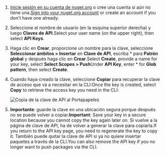 1. <span data-ttu-id="0d9e3-101">[Inicie sesión en su cuenta de nuget.org](https://www.nuget.org/users/account/LogOn?returnUrl=%2F) o cree una cuenta si aún no tiene una.</span><span class="sxs-lookup"><span data-stu-id="0d9e3-101">[Sign into your nuget.org account](https://www.nuget.org/users/account/LogOn?returnUrl=%2F) or create an account if you don't have one already.</span></span>

1. <span data-ttu-id="0d9e3-102">Seleccione el nombre de usuario (en la esquina superior derecha) y luego **Claves de API**.</span><span class="sxs-lookup"><span data-stu-id="0d9e3-102">Select your user name (on the upper right), then select **API Keys**.</span></span>

1. <span data-ttu-id="0d9e3-103">Haga clic en **Crear**, proporcione un nombre para la clave, seleccione **Seleccionar ámbitos > Insertar** en **Clave de API**, escriba \* para **Patrón global** y después haga clic en **Crear**.</span><span class="sxs-lookup"><span data-stu-id="0d9e3-103">Select **Create**, provide a name for your key, select **Select Scopes > Push**Under **API Key**, enter \* for **Glob pattern**, then select **Create**.</span></span>

1. <span data-ttu-id="0d9e3-104">Cuando haya creado la clave, seleccione **Copiar** para recuperar la clave de acceso que va a necesitar en la CLI:</span><span class="sxs-lookup"><span data-stu-id="0d9e3-104">Once the key is created, select **Copy** to retrieve the access key you need in the CLI:</span></span>

    ![Copia de la clave de API al Portapapeles](../media/QS_Create-02-APIKey.png)

1. <span data-ttu-id="0d9e3-106">**Importante**: guarde la clave en una ubicación segura porque después no se puede volver a copiar.</span><span class="sxs-lookup"><span data-stu-id="0d9e3-106">**Important**: Save your key in a secure location because you cannot copy the key again later on.</span></span> <span data-ttu-id="0d9e3-107">Si vuelve a la página de clave de API, ha de volver a generar la clave para copiarla.</span><span class="sxs-lookup"><span data-stu-id="0d9e3-107">If you return to the API key page, you need to regenerate the key to copy it.</span></span> <span data-ttu-id="0d9e3-108">También puede quitar la clave de API si ya no quiere insertar paquetes a través de la CLI.</span><span class="sxs-lookup"><span data-stu-id="0d9e3-108">You can also remove the API key if you no longer want to push packages via the CLI.</span></span>